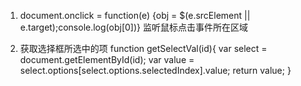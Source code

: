 1. document.onclick = function(e) {obj = $(e.srcElement || e.target);console.log(obj[0])}
    监听鼠标点击事件所在区域

2. 获取选择框所选中的项
function getSelectVal(id){
    var select = document.getElementById(id);
    var value = select.options[select.options.selectedIndex].value;
    return value;
}
